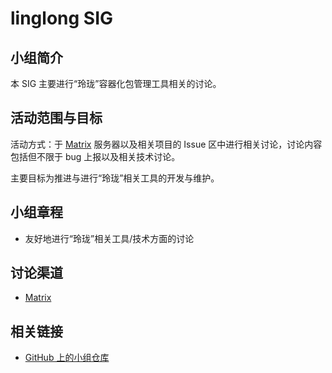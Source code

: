 # linglong SIG

## 小组简介

本 SIG 主要进行“玲珑”容器化包管理工具相关的讨论。

## 活动范围与目标

活动方式：于 [Matrix](https://matrix.to/#/#linglong:deepin.org) 服务器以及相关项目的 Issue 区中进行相关讨论，讨论内容包括但不限于 bug 上报以及相关技术讨论。

主要目标为推进与进行“玲珑”相关工具的开发与维护。

## 小组章程

- 友好地进行“玲珑”相关工具/技术方面的讨论

## 讨论渠道

- [Matrix](https://matrix.to/#/#linglong:deepin.org)

## 相关链接

- [GitHub 上的小组仓库](https://github.com/deepin-community/sig-linglong)